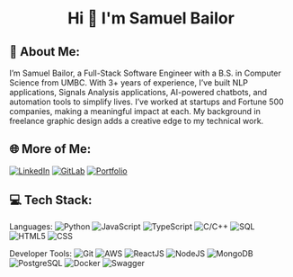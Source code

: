 <h1 align="center">Hi 👋 I'm Samuel Bailor</h1>

## 💫 About Me:
I’m Samuel Bailor, a Full-Stack Software Engineer with a B.S. in Computer Science from UMBC. With 3+ years of experience, I’ve built NLP applications, Signals Analysis applications, AI-powered chatbots, and automation tools to simplify lives. I’ve worked at startups and Fortune 500 companies, making a meaningful impact at each. My background in freelance graphic design adds a creative edge to my technical work.  

## 🌐 More of Me:
[![LinkedIn](https://img.shields.io/badge/LinkedIn-0077B5?style=for-the-badge&logo=linkedin&logoColor=white)](https://www.linkedin.com/in/samuel-bailor/)
[![GitLab](https://img.shields.io/badge/GitLab-grey?style=for-the-badge&logo=gitlab)](https://gitlab.com/users/samuelbailor/projects)
[![Portfolio](https://img.shields.io/badge/portfolio-white?style=for-the-badge&logo=nextdotjs&logoColor=black)](https://bailor.vercel.app/)


## 💻 Tech Stack:
Languages: 
![Python](https://img.shields.io/badge/python-%233776AB.svg?style=for-the-badge&logo=python&logoColor=white) 
![JavaScript](https://img.shields.io/badge/javascript-%23323330.svg?style=for-the-badge&logo=javascript&logoColor=white) 
![TypeScript](https://img.shields.io/badge/TypeScript-3178C6?style=for-the-badge&logo=typescript&logoColor=white) 
![C/C++](https://img.shields.io/badge/-C/C++-darkblue?style=for-the-badge&logo=Cplusplus) 
![SQL](https://img.shields.io/badge/sql-%2307405e.svg?style=for-the-badge&logo=postgresql&logoColor=white) 
![HTML5](https://img.shields.io/badge/html5-%23E34F26.svg?style=for-the-badge&logo=html5&logoColor=white) 
![CSS](https://img.shields.io/badge/css-%231572B6.svg?style=for-the-badge&logo=css3&logoColor=white) 

Developer Tools: 
![Git](https://img.shields.io/badge/git-%23F05033.svg?style=for-the-badge&logo=git&logoColor=white)
![AWS](https://img.shields.io/badge/AWS-%23232F3E.svg?style=for-the-badge&logo=amazon-aws&logoColor=white) 
![ReactJS](https://img.shields.io/badge/react-%2320232a.svg?style=for-the-badge&logo=react&logoColor=%2361DAFB) 
![NodeJS](https://img.shields.io/badge/node.js-6DA55F?style=for-the-badge&logo=node.js&logoColor=white) 
![MongoDB](https://img.shields.io/badge/-MongoDB-13aa52?style=for-the-badge&logo=mongodb&logoColor=white) 
![PostgreSQL](https://img.shields.io/badge/PostgreSQL-316192?style=for-the-badge&logo=postgresql&logoColor=white) 
![Docker](https://img.shields.io/badge/docker-%230db7ed.svg?style=for-the-badge&logo=docker&logoColor=white) 
![Swagger](https://img.shields.io/badge/-Swagger-%23Clojure?style=for-the-badge&logo=swagger&logoColor=white) 

